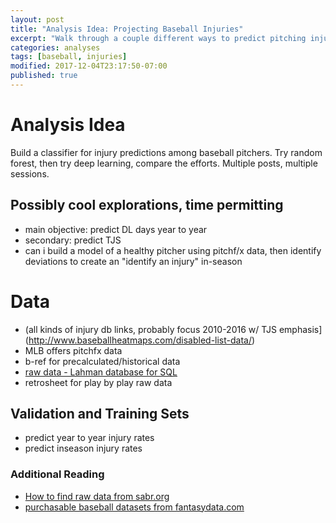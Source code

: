 ```yaml
---
layout: post
title: "Analysis Idea: Projecting Baseball Injuries"
excerpt: "Walk through a couple different ways to predict pitching injuries in Major League Baseball"
categories: analyses
tags: [baseball, injuries]
modified: 2017-12-04T23:17:50-07:00
published: true
---
```


# Analysis Idea
Build a classifier for injury predictions among baseball pitchers.  Try random forest, then try deep learning, compare the efforts.  Multiple posts, multiple sessions.

## Possibly cool explorations, time permitting
* main objective: predict DL days year to year
* secondary: predict TJS
* can i build a model of a healthy pitcher using pitchf/x data, then identify deviations to create an "identify an injury" in-season

# Data
* (all kinds of injury db links, probably focus 2010-2016 w/ TJS emphasis](http://www.baseballheatmaps.com/disabled-list-data/)
* MLB offers pitchfx data
* b-ref for precalculated/historical data
* [raw data - Lahman database for SQL](http://seanlahman.com/baseball-archive/statistics)
* retrosheet for play by play raw data

## Validation and Training Sets
* predict year to year injury rates
* predict inseason injury rates

### Additional Reading
* [How to find raw data from sabr.org](http://sabr.org/sabermetrics/data)
* [purchasable baseball datasets from fantasydata.com](https://fantasydata.com/products/historical-sports-data.aspx)
